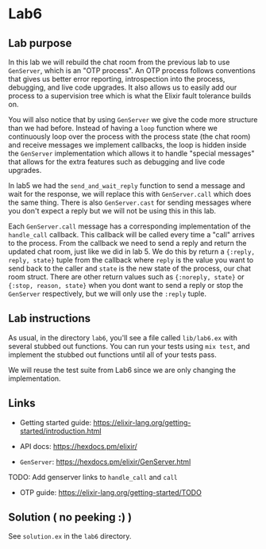 # Lab6

## Lab purpose

In this lab we will rebuild the chat room from the previous lab to use `GenServer`,
which is an "OTP process". An OTP process follows conventions that gives us better
error reporting, introspection into the process, debugging, and live code upgrades. It also
allows us to easily add our process to a supervision tree which is what the Elixir
fault tolerance builds on.

You will also notice that by using `GenServer` we give the code more structure
than we had before. Instead of having a `loop` function where we continuously loop
over the process with the process state (the chat room) and receive messages we
implement callbacks, the loop is hidden inside the `GenServer` implementation
which allows it to handle "special messages" that allows for the extra features
such as debugging and live code upgrades.

In lab5 we had the `send_and_wait_reply` function to send a message and wait for
the response, we will replace this with `GenServer.call` which does the same thing.
There is also `GenServer.cast` for sending messages where you don't expect a reply
but we will not be using this in this lab.

Each `GenServer.call` message has a corresponding implementation of the `handle_call`
callback. This callback will be called every time a "call" arrives to the process.
From the callback we need to send a reply and return the updated chat room, just like
we did in lab 5. We do this by return a `{:reply, reply, state}` tuple from the
callback where `reply` is the value you want to send back to the caller and `state`
is the new state of the process, our chat room struct. There are other return values
such as `{:noreply, state}` or `{:stop, reason, state}` when you dont want to send
a reply or stop the `GenServer` respectively, but we will only use the `:reply`
tuple.

## Lab instructions

As usual, in the directory `lab6`, you'll see a file called `lib/lab6.ex` with
several stubbed out functions. You can run your tests using `mix test`, and
implement the stubbed out functions until all of your tests pass.

We will reuse the test suite from Lab6 since we are only changing the implementation.

## Links

* Getting started guide: https://elixir-lang.org/getting-started/introduction.html

* API docs: https://hexdocs.pm/elixir/

* `GenServer`: https://hexdocs.pm/elixir/GenServer.html

TODO: Add genserver links to `handle_call` and `call`

* OTP guide: https://elixir-lang.org/getting-started/TODO

## Solution ( no peeking :) )

See `solution.ex` in the `lab6` directory.
